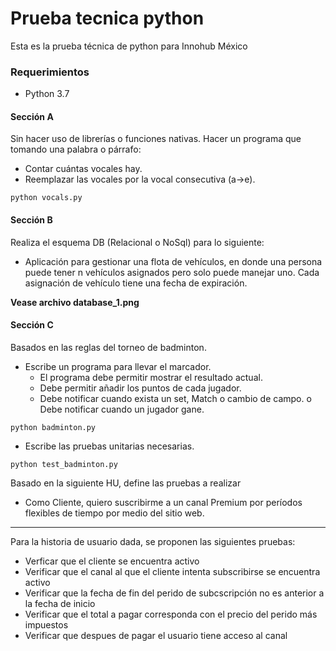 # Prueba tecnica python

Esta es la prueba técnica de python para Innohub México

### Requerimientos
  - Python 3.7

#### Sección A
Sin hacer uso de librerías o funciones nativas. Hacer un programa que tomando una palabra o párrafo:
  - Contar cuántas vocales hay.
  - Reemplazar las vocales por la vocal consecutiva (a->e).

```
python vocals.py
```

#### Sección B
Realiza el esquema DB (Relacional o NoSql) para lo siguiente:
  - Aplicación para gestionar una flota de vehículos, en donde una persona puede tener n vehículos asignados pero solo puede manejar uno. Cada asignación de vehículo tiene una fecha de expiración.

**Vease archivo database_1.png**

#### Sección C

Basados en las reglas del torneo de badminton.
-  Escribe un programa para llevar el marcador.
   - El programa debe permitir mostrar el resultado actual.
   - Debe permitir añadir los puntos de cada jugador.
   - Debe notificar cuando exista un set, Match o cambio de campo. o Debe notificar cuando un jugador gane.
```
python badminton.py
```
   - Escribe las pruebas unitarias necesarias.
```
python test_badminton.py
```

Basado en la siguiente HU, define las pruebas a realizar
  - Como Cliente, quiero suscribirme a un canal Premium por períodos flexibles de tiempo por medio del sitio web.

***

Para la historia de usuario dada, se proponen las siguientes pruebas:
-	Verficar que el cliente se encuentra activo
-	Verificar que el canal al que el cliente intenta subscribirse se encuentra activo
-	Verificar que la fecha de fin del perido de subcscripción no es anterior a la fecha de inicio
-	Verificar que el total a pagar corresponda con el precio del perido más impuestos
-	Verificar que despues de pagar el usuario tiene acceso al canal


